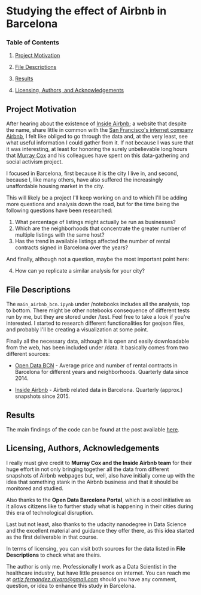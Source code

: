 # Studying the effect of Airbnb in Barcelona
### Table of Contents

1. [Project Motivation](https://github.com/jjrunner/stackoverflow#motivation)

2. [File Descriptions](https://github.com/jjrunner/stackoverflow#files)

3. [Results](https://github.com/jjrunner/stackoverflow#results)

4. [Licensing, Authors, and Acknowledgements](https://github.com/jjrunner/stackoverflow#licensing)

   

## Project Motivation

After hearing about the existence of [Inside Airbnb](http://insideairbnb.com/get-the-data.html); a website that despite the name, share little in common with the [San Francisco's internet company Airbnb](https://es.wikipedia.org/wiki/Airbnb), I felt like obliged to go through the data and, at the very least, see what useful information I could gather from it. If not because I was sure that it was interesting, at least for honoring the surely unbelievable long hours that [Murray Cox](https://twitter.com/murrayscox?lang=es) and his colleagues have spent on this data-gathering and social activism project. 

I focused in Barcelona, first because it is the city I live in, and second, because I, like many others, have also suffered the increasingly unaffordable housing market in the city.

This will likely be a project I'll keep working on and to which I'll be adding more questions and analysis down the road, but for the time being the following questions have been researched:

1. What percentage of listings might actually be run as businesses?
2. Which are the neighborhoods that concentrate the greater number of multiple listings with the same host? 
3. Has the trend in available listings affected the number of rental contracts signed in Barcelona over the years? 

And finally, although not a question, maybe the most important point here:

 4. How can yo replicate a similar analysis for your city?

    

## File Descriptions 

The `main_airbnb_bcn.ipynb` under /notebooks includes all the analysis, top to bottom. There might be other notebooks consequence of different tests run by me, but they are stored under /test. Feel free to take a look if you're interested. I started to research different functionalities for geojson files, and probably I'll be creating a visualization at some point.

Finally all the necessary data, although it is open and easily downloadable from the web, has been included under /data. It basically comes from two different sources:

- [Open Data BCN](https://opendata-ajuntament.barcelona.cat/data/es/dataset?q=lloguer) - Average price and number of rental contracts in Barcelona for different years and neighborhoods. Quarterly data since 2014.

- [Inside Airbnb](http://insideairbnb.com/get-the-data.html) - Airbnb related data in Barcelona. Quarterly (approx.) snapshots since 2015.

  

## Results

The main findings of the code can be found at the post available [here](https://medium.com/@ortiz.fernandez.alvaro/this-data-about-airbnb-will-make-you-rethink-what-it-is-doing-to-your-city-1318576ba5c4).



## Licensing, Authors, Acknowledgements

I really must give credit to **Murray Cox and the Inside Airbnb team** for their huge effort in not only bringing together all the data from different snapshots of Airbnb webpages but, well, also have initially come up with the idea that something stank in the Airbnb business and that it should be monitored and studied.  

Also thanks to the **Open Data Barcelona Portal**, which is a cool initiative as it allows citizens like to further study what is happening in their cities during this era of technological disruption.

Last but not least, also thanks to the udacity nanodegree in Data Science and the excellent material and guidance they offer there, as this idea started as the first deliverable in that course.

In terms of licensing, you can visit both sources for the data listed in **File Descriptions** to check what are theirs.

The author is only me. Professionally I work as a Data Scientist in the healthcare industry, but have little presence on internet. You can reach me at *ortiz.fernandez.alvaro@gmail.com* should you have any comment, question, or idea to enhance this study in Barcelona.